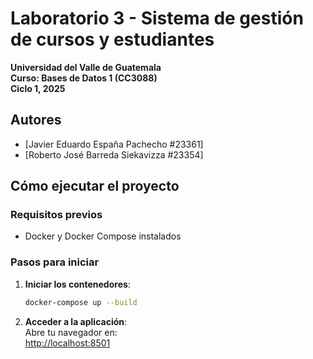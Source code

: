 # **Laboratorio 3 - Sistema de gestión de cursos y estudiantes**  

**Universidad del Valle de Guatemala**  
**Curso: Bases de Datos 1 (CC3088)**  
**Ciclo 1, 2025**  

## **Autores**  
- [Javier Eduardo España Pachecho #23361]  
- [Roberto José Barreda Siekavizza #23354]  

## **Cómo ejecutar el proyecto**  

### **Requisitos previos**  
- Docker y Docker Compose instalados  

### **Pasos para iniciar**  

1. **Iniciar los contenedores**:  
   ```bash
   docker-compose up --build
   ```  

2. **Acceder a la aplicación**:  
   Abre tu navegador en:  
    [http://localhost:8501](http://localhost:8501)  




